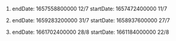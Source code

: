 1. endDate: 1657558800000 12/7
   startDate: 1657472400000 11/7
2. endDate: 1659283200000 31/7
   startDate: 1658937600000 27/7

3. endDate: 1661702400000 28/8
   startDate: 1661184000000 22/8
